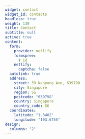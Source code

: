 ```yaml
---
widget: contact
widget_id: contacts
headless: true
weight: 130
title: Contact
subtitle: null
active: true
content:
  form:
    provider: netlify
    formspree:
      ? id
    netlify:
      captcha: false
  autolink: true
  address:
    street: 50 Nanyang Ave, 639798
    city: Singapore
    region: SG
    postcode: "639798"
    country: Singapore
    country_code: SG
  coordinates:
    latitude: "1.3402"
    longitude: "103.6755"
design:
  columns: "2"
---
```

